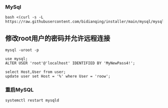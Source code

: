 ### MySql

```
bash <(curl -s -L https://raw.githubusercontent.com/bidianqing/installer/main/mysql/mysql.sh)
```

## 修改root用户的密码并允许远程连接
```
mysql -uroot -p
```

```
use mysql;
ALTER USER 'root'@'localhost' IDENTIFIED BY 'MyNewPass4!';
```

```
select Host,User from user;
update user set Host = '%' where User = 'roow';
```
### 重启MySQL
```
systemctl restart mysqld
```
